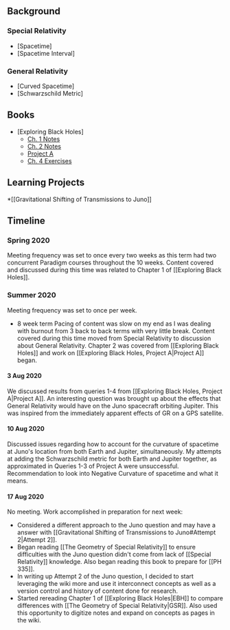 ## Background
### Special Relativity
- [Spacetime]
- [Spacetime Interval]

### General Relativity
- [Curved Spacetime]
- [Schwarzschild Metric]

## Books
- [Exploring Black Holes]
  - [Ch. 1 Notes](/research/Exploring%20Black%20Holes/Ch1.md)
  - [Ch. 2 Notes](/research/Exploring%20Black%20Holes/Ch2.md)
  - [Project A](/research/Exploring%20Black%20Holes/)
  - [Ch. 4 Exercises](/research/Exploring%20Black%20Holes/Ch4.md)

## Learning Projects
*[[Gravitational Shifting of Transmissions to Juno]]

## Timeline

### Spring 2020
Meeting frequency was set to once every two weeks as this term had two concurrent Paradigm courses throughout the 10 weeks. Content covered and discussed during this time was related to Chapter 1 of [[Exploring Black Holes]].

### Summer 2020
Meeting frequency was set to once per week.
- 8 week term
Pacing of content was slow on my end as I was dealing with burnout from 3 back to back terms with very little break. Content covered during this time moved from Special Relativity to discussion about General Relativity. Chapter 2 was covered from [[Exploring Black Holes]] and work on [[Exploring Black Holes, Project A|Project A]] began.

#### 3 Aug 2020
We discussed results from queries 1-4 from [[Exploring Black Holes, Project A|Project A]]. An interesting question was brought up about the effects that General Relativity would have on the Juno spacecraft orbiting Jupiter. This was inspired from the immediately apparent effects of GR on a GPS satellite.

#### 10 Aug 2020
Discussed issues regarding how to account for the curvature of spacetime at Juno's location from both Earth and Jupiter, simultaneously. My attempts at adding the Schwarzschild metric for both Earth and Jupiter together, as approximated in Queries 1-3 of Project A were unsuccessful. Recommendation to look into Negative Curvature of spacetime and what it means.

#### 17 Aug 2020
No meeting. Work accomplished in preparation for next week:
- Considered a different approach to the Juno question and may have a answer with [[Gravitational Shifting of Transmissions to Juno#Attempt 2|Attempt 2]].
- Began reading [[The Geometry of Special Relativity]] to ensure difficulties with the Juno question didn't come from lack of [[Special Relativity]] knowledge. Also began reading this book to prepare for [[PH 335]].
- In writing up Attempt 2 of the Juno question, I decided to start leveraging the wiki more and use it interconnect concepts as well as a version control and history of content done for research.
- Started rereading Chapter 1 of [[Exploring Black Holes|EBH]] to compare differences with [[The Geometry of Special Relativity|GSR]]. Also used this opportunity to digitize notes and expand on concepts as pages in the wiki.
